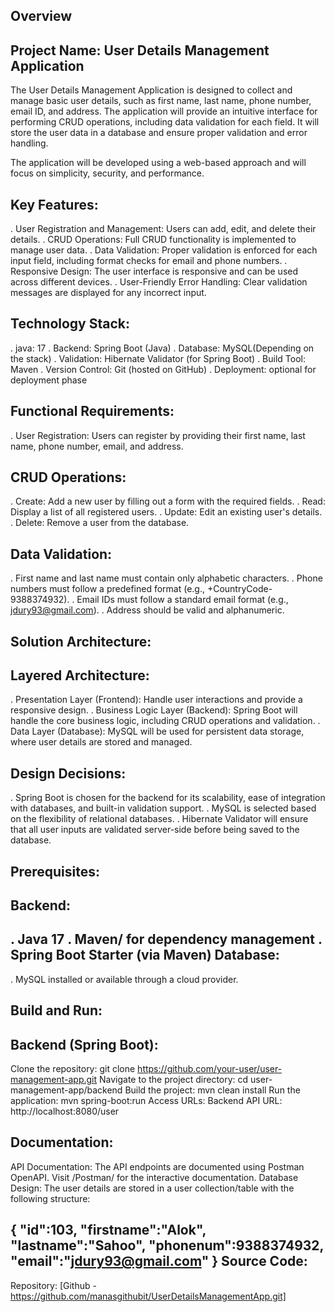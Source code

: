 Overview
--------
Project Name: User Details Management Application
-------------------------------------------------
The User Details Management Application is designed to collect and manage basic user details, such as first name, last name, phone number, email ID, and address. 
The application will provide an intuitive interface for performing CRUD operations, including data validation for each field. 
It will store the user data in a database and ensure proper validation and error handling.

The application will be developed using a web-based approach and will focus on simplicity, security, and performance.

Key Features:
-------------
. User Registration and Management: Users can add, edit, and delete their details. 
. CRUD Operations: Full CRUD functionality is implemented to manage user data. 
. Data Validation: Proper validation is enforced for each input field, including format checks for email and phone numbers. 
. Responsive Design: The user interface is responsive and can be used across different devices. 
. User-Friendly Error Handling: Clear validation messages are displayed for any incorrect input.

Technology Stack:
-----------------
. java: 17 
. Backend: Spring Boot (Java) 
. Database: MySQL(Depending on the stack) 
. Validation: Hibernate Validator (for Spring Boot) 
. Build Tool: Maven
. Version Control: Git (hosted on GitHub) 
. Deployment: optional for deployment phase

Functional Requirements:
------------------------
. User Registration: Users can register by providing their first name, last name, phone number, email, and address.

CRUD Operations:
----------------
. Create: Add a new user by filling out a form with the required fields. 
. Read: Display a list of all registered users. 
. Update: Edit an existing user's details. 
. Delete: Remove a user from the database.

Data Validation:
----------------
. First name and last name must contain only alphabetic characters. 
. Phone numbers must follow a predefined format (e.g., +CountryCode- 9388374932). 
. Email IDs must follow a standard email format (e.g., jdury93@gmail.com). 
. Address should be valid and alphanumeric.

Solution Architecture:
----------------------
  Layered Architecture:
  ---------------------
  . Presentation Layer (Frontend): Handle user interactions and provide a responsive design.
  . Business Logic Layer (Backend): Spring Boot will handle the core business logic, including CRUD operations and validation.
  . Data Layer (Database): MySQL will be used for persistent data storage, where user details are stored and managed.
  
Design Decisions:
-----------------
. Spring Boot is chosen for the backend for its scalability, ease of integration with databases, and built-in validation support. 
. MySQL is selected based on the flexibility of relational databases. 
. Hibernate Validator will ensure that all user inputs are validated server-side before being saved to the database.

Prerequisites:
-------------
Backend:
--------
  . Java 17
  . Maven/ for dependency management
  . Spring Boot Starter (via Maven)
Database:
---------
   . MySQL installed or available through a cloud provider.
   
Build and Run:
--------------
Backend (Spring Boot):
----------------------
Clone the repository: git clone https://github.com/your-user/user-management-app.git
Navigate to the project directory: cd user-management-app/backend
Build the project: mvn clean install
Run the application: mvn spring-boot:run
Access URLs:
Backend API URL: http://localhost:8080/user

Documentation:
--------------
API Documentation: The API endpoints are documented using Postman OpenAPI. Visit /Postman/ for the interactive documentation. Database Design: The user details are stored in a user collection/table with the following structure:

{
    "id":103,
    "firstname":"Alok",
    "lastname":"Sahoo",
    "phonenum":9388374932,
    "email":"jdury93@gmail.com"
}
Source Code:
------------
Repository: [Github - https://github.com/manasgithubit/UserDetailsManagementApp.git]
